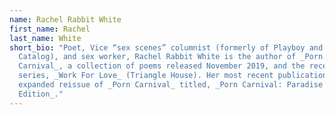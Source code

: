 ```yaml
---
name: Rachel Rabbit White
first_name: Rachel
last_name: White
short_bio: "Poet, Vice “sex scenes” columnist (formerly of Playboy and Thought
  Catalog), and sex worker, Rachel Rabbit White is the author of _Porn
  Carnival_, a collection of poems released November 2019, and the recent poetry
  series, _Work For Love_ (Triangle House). Her most recent publication is an
  expanded reissue of _Porn Carnival_ titled, _Porn Carnival: Paradise
  Edition_."
---
```

